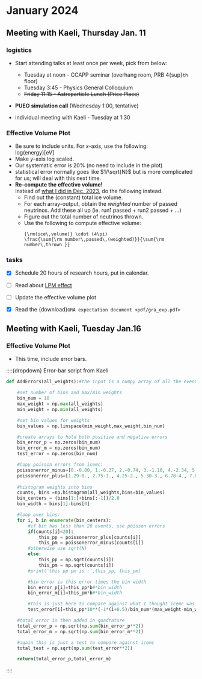 # January 2024

## Meeting with Kaeli, Thursday Jan. 11

### logistics
+   Start attending talks at least once per week, pick from below:
    +   Tuesday at noon - CCAPP seminar (overhang room, PRB 4{sup}`th` floor)
    +   Tuesday 3:45 - Physics General Colloquium
    +   <strike>Friday 11:15 - Astroparticle Lunch (Price Place)</strike>

+   **PUEO simulation call** (Wednesday 1:00, tentative)
+   individual meeting with Kaeli - Tuesday at 1:30

### Effective Volume Plot

+   Be sure to include units. For $x$-axis, use the following:\
    log(energy)[eV]
+   Make $y$-axis log scaled.
+   Our systematic error is 20% (no need to include in the plot)
+   statistical error normally goes like $1/\sqrt{N}$ but is more
    complicated for us; will deal with this next time.
+   **Re-compute the effective volume!** \
    Instead of [what I did in Dec. 2023](average_effective_volume_version1),
    do the following instead.
    +   Find out the (constant) total ice volume.
    +   For each array-output, obtain the *weighted* number of passed neutrinos.
        Add these all up (ie. run1 passed  + run2 passed + ...)
    +   Figure out the total number of neutrinos thrown.
    +   Use the following to compute effective volume:
        ```{math}
        {\rm(ice\,volume)} \cdot (4\pi) 
        \frac{\sum{\rm number\,passed\,(weighted)}}{\sum{\rm number\,thrown }}
        ```

### tasks
+ [x] Schedule 20 hours of research hours, put in calendar.
+ [ ] Read about [LPM effect](LPM_effect)
+ [ ] Update the effective volume plot
+ [x] Read the {download}`GRA expectation document <pdf/gra_exp.pdf>`



## Meeting with Kaeli, Tuesday Jan.16

### Effective Volume Plot
+   This time, include error bars.

::::{dropdown} Error-bar script from Kaeli
``` python
def AddErrors(all_weights):#the input is a numpy array of all the event weights, where each entry is an event

	#set number of bins and max/min weights
	bin_num = 10
	max_weight = np.max(all_weights)
	min_weight = np.min(all_weights)

	#set bin values for weights
	bin_values = np.linspace(min_weight,max_weight,bin_num)

	#create arrays to hold both positive and negative errors
	bin_error_p = np.zeros(bin_num)
	bin_error_m = np.zeros(bin_num)
	test_error = np.zeros(bin_num)

	#Copy poisson errors from icemc:
	poissonerror_minus=[0.-0.00, 1.-0.37, 2.-0.74, 3.-1.10, 4.-2.34, 5.-2.75, 6.-3.82, 7.-4.25, 8.-5.30, 9.-6.33, 10.-6.78, 11.-7.81, 12.-8.83, 13.-9.28, 14.-10.30, 15.-11.32, 16.-12.33, 17.-12.79, 18.-13.81, 19.-14.82, 20.-15.83]
	poissonerror_plus=[1.29-0., 2.75-1., 4.25-2., 5.30-3., 6.78-4., 7.81-5., 9.28-6., 10.30-7., 11.32-8., 12.79-9., 13.81-10., 14.82-11., 16.29-12., 17.30-13., 18.32-14., 19.32-15., 20.80-16., 21.81-17., 22.82-18., 23.82-19., 25.30-20]
	
	#histogram weights into bins
	counts, bins =np.histogram(all_weights,bins=bin_values)
	bin_centers = (bins[1:]+bins[:-1])/2.0
	bin_width = bins[1]-bins[0]

	#loop over bins:
	for i, b in enumerate(bin_centers):
		#if bin has less than 20 events, use poisson errors
		if(counts[i]<20):
			this_pp = poissonerror_plus[counts[i]]
			this_pm = poissonerror_minus[counts[i]]
		#otherwise use sqrt(N)
		else:
			this_pp = np.sqrt(counts[i])
			this_pm = np.sqrt(counts[i])
		#print('this pp pm is :',this_pp, this_pm)

		#bin error is this error times the bin width
		bin_error_p[i]=this_pp*b#*bin_width
		bin_error_m[i]=this_pm*b#*bin_width

		#this is just here to compare against what I thought icemc was doing originally (not used)
		test_error[i]=this_pp*10**(-1*(i+0.5)/bin_num*(max_weight-min_weight)+min_weight)

	#total error is then added in quadrature 
	total_error_p = np.sqrt(np.sum(bin_error_p**2))
	total_error_m = np.sqrt(np.sum(bin_error_m**2))

	#again this is just a test to compare against icemc
	total_test = np.sqrt(np.sum(test_error**2))

	return(total_error_p,total_error_m)
```
::::

